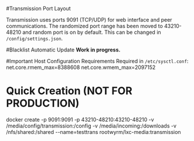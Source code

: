#Transmission Port Layout

Transmission uses ports 9091 (TCP/UDP) for web interface and peer communications. The randomized port range has been moved to 43210-48210 and random port is on by default. This can be changed in `/config/settings.json`.

#Blacklist Automatic Update
**Work in progress.**

#Important Host Configuration Requirements
Required in `/etc/sysctl.conf`:
    net.core.rmem_max=8388608
	net.core.wmem_max=2097152

# Quick Creation (NOT FOR PRODUCTION)
docker create -p 9091:9091 -p 43210-48210:43210-48210 -v /media/config/transmission:/config -v /media/incoming:/downloads -v /nfs/shared:/shared --name=testtrans rootwyrm/lxc-media:transmission 
